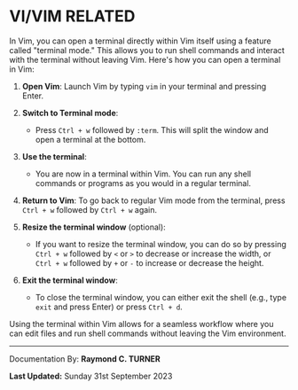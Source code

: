 # VI/VIM RELATED

In Vim, you can open a terminal directly within Vim itself using a feature called "terminal mode." This allows you to run shell commands and interact with the terminal without leaving Vim. Here's how you can open a terminal in Vim:

1. **Open Vim**: Launch Vim by typing `vim` in your terminal and pressing Enter.

2. **Switch to Terminal mode**:
   - Press `Ctrl + w` followed by `:term`. This will split the window and open a terminal at the bottom.

3. **Use the terminal**:
   - You are now in a terminal within Vim. You can run any shell commands or programs as you would in a regular terminal.

4. **Return to Vim**: To go back to regular Vim mode from the terminal, press `Ctrl + w` followed by `Ctrl + w` again.

5. **Resize the terminal window** (optional):
   - If you want to resize the terminal window, you can do so by pressing `Ctrl + w` followed by `<` or `>` to decrease or increase the width, or `Ctrl + w` followed by `+` or `-` to increase or decrease the height.

6. **Exit the terminal window**:
   - To close the terminal window, you can either exit the shell (e.g., type `exit` and press Enter) or press `Ctrl + d`.

Using the terminal within Vim allows for a seamless workflow where you can edit files and run shell commands without leaving the Vim environment.

---

Documentation By: **Raymond C. TURNER**

**Last Updated:** Sunday 31st September 2023